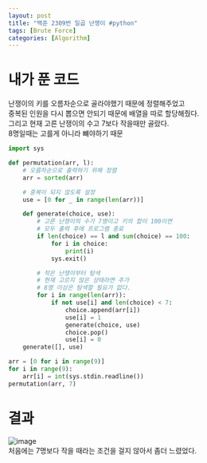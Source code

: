 ```yaml
---
layout: post
title: "백준 2309번 일곱 난쟁이 #python"
tags: [Brute Force]
categories: [Algorithm]
---
```


# 내가 푼 코드

난쟁이의 키를 오름차순으로 골라야했기 때문에 정렬해주었고     
중복된 인원을 다시 뽑으면 안되기 때문에 배열을 따로 할당해줬다.      
그리고 현재 고른 난쟁이의 수고 7보다 작을때만 골랐다.        
8명일때는 고를게 아니라 뺴야하기 때문     


```python
import sys

def permutation(arr, l):
    # 오름차순으로 출력하기 위해 정렬
    arr = sorted(arr)

    # 중복이 되지 않도록 설정
    use = [0 for _ in range(len(arr))]

    def generate(choice, use):
        # 고른 난쟁이의 수가 7명이고 키의 합이 100이면
        # 모두 출력 후에 프로그램 종료
        if len(choice) == l and sum(choice) == 100:
            for i in choice:
                print(i)
            sys.exit()

        # 작은 난쟁이부터 탐색
        # 현재 고르지 않은 상태라면 추가
        # 8명 이상은 탐색할 필요가 없다.
        for i in range(len(arr)):
            if not use[i] and len(choice) < 7:
                choice.append(arr[i])
                use[i] = 1
                generate(choice, use)
                choice.pop()
                use[i] = 0
    generate([], use)

arr = [0 for i in range(9)]
for i in range(9):
    arr[i] = int(sys.stdin.readline())
permutation(arr, 7)
```

# 결과
![image](https://user-images.githubusercontent.com/50114210/65827336-209ee200-e2cc-11e9-966e-2aba24a6a811.png)         
처음에는 7명보다 작을 때라는 조건을 걸지 않아서 좀더 느렸었다.

